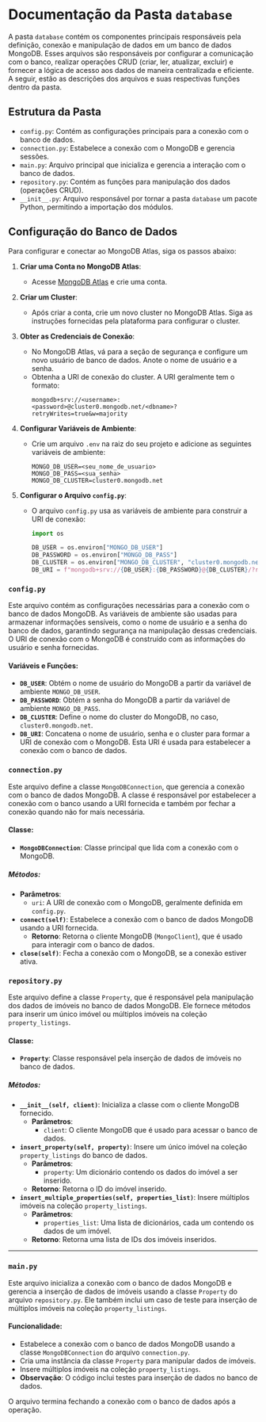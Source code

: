 # Documentação da Pasta `database`

A pasta `database` contém os componentes principais responsáveis pela definição, conexão e manipulação de dados em um banco de dados MongoDB. Esses arquivos são responsáveis por configurar a comunicação com o banco, realizar operações CRUD (criar, ler, atualizar, excluir) e fornecer a lógica de acesso aos dados de maneira centralizada e eficiente. A seguir, estão as descrições dos arquivos e suas respectivas funções dentro da pasta.

## Estrutura da Pasta

- `config.py`: Contém as configurações principais para a conexão com o banco de dados.
- `connection.py`: Estabelece a conexão com o MongoDB e gerencia sessões.
- `main.py`: Arquivo principal que inicializa e gerencia a interação com o banco de dados.
- `repository.py`: Contém as funções para manipulação dos dados (operações CRUD).
- `__init__.py`: Arquivo responsável por tornar a pasta `database` um pacote Python, permitindo a importação dos módulos.

## Configuração do Banco de Dados

Para configurar e conectar ao MongoDB Atlas, siga os passos abaixo:

1. **Criar uma Conta no MongoDB Atlas**:
   - Acesse [MongoDB Atlas](https://www.mongodb.com/cloud/atlas) e crie uma conta.

2. **Criar um Cluster**:
   - Após criar a conta, crie um novo cluster no MongoDB Atlas. Siga as instruções fornecidas pela plataforma para configurar o cluster.

3. **Obter as Credenciais de Conexão**:
   - No MongoDB Atlas, vá para a seção de segurança e configure um novo usuário de banco de dados. Anote o nome de usuário e a senha.
   - Obtenha a URI de conexão do cluster. A URI geralmente tem o formato:
     ```
     mongodb+srv://<username>:<password>@cluster0.mongodb.net/<dbname>?retryWrites=true&w=majority
     ```

4. **Configurar Variáveis de Ambiente**:
   - Crie um arquivo `.env` na raiz do seu projeto e adicione as seguintes variáveis de ambiente:
     ```env
     MONGO_DB_USER=<seu_nome_de_usuario>
     MONGO_DB_PASS=<sua_senha>
     MONGO_DB_CLUSTER=cluster0.mongodb.net
     ```

5. **Configurar o Arquivo `config.py`**:
   - O arquivo `config.py` usa as variáveis de ambiente para construir a URI de conexão:
     ```python
     import os

     DB_USER = os.environ["MONGO_DB_USER"]
     DB_PASSWORD = os.environ["MONGO_DB_PASS"]
     DB_CLUSTER = os.environ["MONGO_DB_CLUSTER", "cluster0.mongodb.net"]
     DB_URI = f"mongodb+srv://{DB_USER}:{DB_PASSWORD}@{DB_CLUSTER}/?retryWrites=true&w=majority"
     ```

### `config.py`

Este arquivo contém as configurações necessárias para a conexão com o banco de dados MongoDB. As variáveis de ambiente são usadas para armazenar informações sensíveis, como o nome de usuário e a senha do banco de dados, garantindo segurança na manipulação dessas credenciais. O URI de conexão com o MongoDB é construído com as informações do usuário e senha fornecidas.

#### Variáveis e Funções:
- **`DB_USER`**: Obtém o nome de usuário do MongoDB a partir da variável de ambiente `MONGO_DB_USER`.
- **`DB_PASSWORD`**: Obtém a senha do MongoDB a partir da variável de ambiente `MONGO_DB_PASS`.
- **`DB_CLUSTER`**: Define o nome do cluster do MongoDB, no caso, `cluster0.mongodb.net`.
- **`DB_URI`**: Concatena o nome de usuário, senha e o cluster para formar a URI de conexão com o MongoDB. Esta URI é usada para estabelecer a conexão com o banco de dados.

### `connection.py`

Este arquivo define a classe `MongoDBConnection`, que gerencia a conexão com o banco de dados MongoDB. A classe é responsável por estabelecer a conexão com o banco usando a URI fornecida e também por fechar a conexão quando não for mais necessária.

#### Classe:
- **`MongoDBConnection`**: Classe principal que lida com a conexão com o MongoDB.

##### Métodos:
- **Parâmetros**: 
  - `uri`: A URI de conexão com o MongoDB, geralmente definida em `config.py`.
- **`connect(self)`**: Estabelece a conexão com o banco de dados MongoDB usando a URI fornecida.
  - **Retorno**: Retorna o cliente MongoDB (`MongoClient`), que é usado para interagir com o banco de dados.
- **`close(self)`**: Fecha a conexão com o MongoDB, se a conexão estiver ativa.

### `repository.py`

Este arquivo define a classe `Property`, que é responsável pela manipulação dos dados de imóveis no banco de dados MongoDB. Ele fornece métodos para inserir um único imóvel ou múltiplos imóveis na coleção `property_listings`.

#### Classe:
- **`Property`**: Classe responsável pela inserção de dados de imóveis no banco de dados.

##### Métodos:
- **`__init__(self, client)`**: Inicializa a classe com o cliente MongoDB fornecido.
  - **Parâmetros**: 
    - `client`: O cliente MongoDB que é usado para acessar o banco de dados.
- **`insert_property(self, property)`**: Insere um único imóvel na coleção `property_listings` do banco de dados.
  - **Parâmetros**:
    - `property`: Um dicionário contendo os dados do imóvel a ser inserido.
  - **Retorno**: Retorna o ID do imóvel inserido.
- **`insert_multiple_properties(self, properties_list)`**: Insere múltiplos imóveis na coleção `property_listings`.
  - **Parâmetros**:
    - `properties_list`: Uma lista de dicionários, cada um contendo os dados de um imóvel.
  - **Retorno**: Retorna uma lista de IDs dos imóveis inseridos.

---

### `main.py`

Este arquivo inicializa a conexão com o banco de dados MongoDB e gerencia a inserção de dados de imóveis usando a classe `Property` do arquivo `repository.py`. Ele também inclui um caso de teste para inserção de múltiplos imóveis na coleção `property_listings`.

#### Funcionalidade:
- Estabelece a conexão com o banco de dados MongoDB usando a classe `MongoDBConnection` do arquivo `connection.py`.
- Cria uma instância da classe `Property` para manipular dados de imóveis.
- Insere múltiplos imóveis na coleção `property_listings`.
- **Observação**: O código inclui testes para inserção de dados no banco de dados.

O arquivo termina fechando a conexão com o banco de dados após a operação.